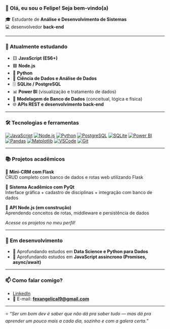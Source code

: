 ### 👋 Olá, eu sou o Felipe! Seja bem-vindo(a)

🎓 Estudante de **Análise e Desenvolvimento de Sistemas**  
💻 desenvolvedor **back-end**  

---

### 🧠 Atualmente estudando

- 🟨 **JavaScript (ES6+)**
- 🟩 **Node.js**
- 🐍 **Python**
- 🧮 **Ciência de Dados e Análise de Dados**
- 🗄️ **SQLite / PostgreSQL**
- 📊 **Power BI** (visualização e tratamento de dados)
- 🧩 **Modelagem de Banco de Dados** (conceitual, lógica e física)
- 🌐 **APIs REST e desenvolvimento back-end**

---

### 🛠️ Tecnologias e ferramentas

[![JavaScript](https://img.shields.io/badge/-JavaScript-333?style=for-the-badge&logo=javascript)](https://developer.mozilla.org/pt-BR/docs/Web/JavaScript)
[![Node.js](https://img.shields.io/badge/-Node.js-333?style=for-the-badge&logo=node.js)](https://nodejs.org/)
[![Python](https://img.shields.io/badge/-Python-333?style=for-the-badge&logo=python)](https://www.python.org/)
[![PostgreSQL](https://img.shields.io/badge/-PostgreSQL-333?style=for-the-badge&logo=postgresql)](https://www.postgresql.org/)
[![SQLite](https://img.shields.io/badge/-SQLite-333?style=for-the-badge&logo=sqlite)](https://www.sqlite.org/)
[![Power BI](https://img.shields.io/badge/-Power%20BI-333?style=for-the-badge&logo=powerbi)](https://powerbi.microsoft.com/)
[![Pandas](https://img.shields.io/badge/-Pandas-333?style=for-the-badge&logo=pandas)](https://pandas.pydata.org/)
[![Matplotlib](https://img.shields.io/badge/-Matplotlib-333?style=for-the-badge&logo=plotly)](https://matplotlib.org/)
[![VSCode](https://img.shields.io/badge/-VSCode-333?style=for-the-badge&logo=visualstudiocode)](https://code.visualstudio.com/)
[![Git](https://img.shields.io/badge/-Git-333?style=for-the-badge&logo=git)](https://git-scm.com/)

---

### 📚 Projetos acadêmicos

🔹 **Mini-CRM com Flask**  
CRUD completo com banco de dados e rotas web utilizando Flask  

🔹 **Sistema Acadêmico com PyQt**  
Interface gráfica + cadastro de disciplinas + integração com banco de dados  

🔹 **API Node.js (em construção)**  
Aprendendo conceitos de rotas, middleware e persistência de dados  

*Acesse os projetos no meu perfil!*

---

### 🎯 Em desenvolvimento

- 🧠 Aprofundando estudos em **Data Science e Python para Dados**
- 🧠 Aprofundando estudos em **JavaScript assíncrono (Promises, async/await)**

---

### 📫 Como falar comigo?

- [LinkedIn](https://linkedin.com/in/felipe-limaaa)  
- 📧 E-mail: **fexangelical9@gmail.com**

---

⭐ *“Ser um bom dev é saber que não dá pra saber tudo — mas dá pra aprender um pouco mais a cada dia, sozinho e com a galera certa.”*
